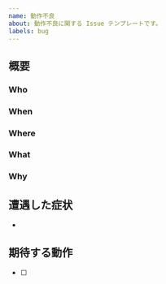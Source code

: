 ```yaml
---
name: 動作不良
about: 動作不良に関する Issue テンプレートです。
labels: bug
---
```


## 概要
<!-- 動作不良の概要をこの行の下から書いてください。 -->


<!-- 動作不良の 5W(1H) をこの行の下から埋めてください。課題を明確化するために、全ての項目を埋めることを推奨します。-->
### Who


### When


### Where


### What


### Why


<!-- ### How
How は「この方法で解決しそう」という案があれば追記してください。 -->


## 遭遇した症状
<!-- 遭遇した症状を箇条書きで、この行の下から書いてください。
エラーメッセージを全文、ならびに状況が確認できるスクリーンキャプチャを添えると解決しやすくなるかもしれません。 -->
-

## 期待する動作
<!-- 何をすることで正常動作と見なせるか、箇条書きでこの行の下から書いてください。 -->
- [ ] 